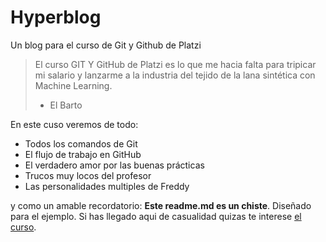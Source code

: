 # Hyperblog 
Un blog para el curso de Git y Github  de Platzi
>El curso GIT Y GitHub de Platzi es lo que me hacia falta para tripicar mi salario y lanzarme a la industria del tejido de  la lana sintética con Machine Learning.
>- El Barto

En este cuso veremos de todo:
* Todos los comandos de Git
* El flujo de trabajo en GitHub
* El verdadero amor por las buenas prácticas
* Trucos muy locos del profesor
* Las personalidades multiples de Freddy

y como un amable recordatorio: **Este readme.md es un chiste**. Diseñado para el ejemplo. Si has llegado aqui de casualidad quizas te interese [el curso](http://platzi.com/clases/git-github/ "el curso").

